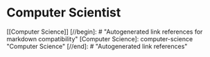 # Computer Scientist

[[Computer Science]]
[//begin]: # "Autogenerated link references for markdown compatibility"
[Computer Science]: computer-science "Computer Science"
[//end]: # "Autogenerated link references"